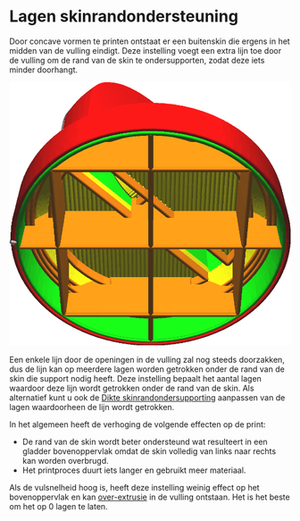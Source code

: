 Lagen skinrandondersteuning
====
Door concave vormen te printen ontstaat er een buitenskin die ergens in het midden van de vulling eindigt. Deze instelling voegt een extra lijn toe door de vulling om de rand van de skin te ondersupporten, zodat deze iets minder doorhangt.

![Onder de rand van de skin wordt een rand door de vulling getrokken](../../../articles/images/skin_edge_support_thickness.png)

Een enkele lijn door de openingen in de vulling zal nog steeds doorzakken, dus de lijn kan op meerdere lagen worden getrokken onder de rand van de skin die support nodig heeft. Deze instelling bepaalt het aantal lagen waardoor deze lijn wordt getrokken onder de rand van de skin. Als alternatief kunt u ook de [Dikte skinrandondersupporting](skin_edge_support_thickness.md) aanpassen van de lagen waardoorheen de lijn wordt getrokken.

In het algemeen heeft de verhoging de volgende effecten op de print:
* De rand van de skin wordt beter ondersteund wat resulteert in een gladder bovenoppervlak omdat de skin volledig van links naar rechts kan worden overbrugd.
* Het printproces duurt iets langer en gebruikt meer materiaal.

Als de vulsnelheid hoog is, heeft deze instelling weinig effect op het bovenoppervlak en kan [over-extrusie](../troubleshooting/overextrusion.md) in de vulling ontstaan. Het is het beste om het op 0 lagen te laten.